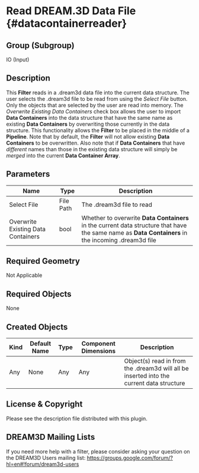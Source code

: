 Read DREAM.3D Data File {#datacontainerreader}
=============

## Group (Subgroup) ##
IO (Input)

## Description ##
This **Filter** reads in a .dream3d data file into the current data structure. The user selects the .dream3d file to be read from using the _Select File_ button. Only the objects that are selected by the user are read into memory. The _Overwrite Existing Data Containers_ check box allows the user to import **Data Containers** into the data structure that have the same name as existing **Data Containers** by overwriting those currently in the data structure. This functionality allows the **Filter** to be placed in the middle of a **Pipeline**. Note that by default, the **Filter** will not allow existing **Data Containers** to be overwritten. Also note that if **Data Containers** that have _different_ names than those in the existing data structure will simply be _merged_ into the current **Data Container Array**.


## Parameters ##

| Name | Type | Description |
|------|------|--------------|
| Select File | File Path | The .dream3d file to read |
| Overwrite Existing Data Containers | bool | Whether to overwrite **Data Containers** in the current data structure that have the same name as **Data Containers** in the incoming .dream3d file |

## Required Geometry ##
Not Applicable

## Required Objects ##
None

## Created Objects ##
| Kind | Default Name | Type | Component Dimensions | Description |
|------|--------------|-------------|---------|-----|
| Any | None | Any | Any | Object(s) read in from the .dream3d will all be inserted into the current data structure |



## License & Copyright ##

Please see the description file distributed with this plugin.

## DREAM3D Mailing Lists ##

If you need more help with a filter, please consider asking your question on the DREAM3D Users mailing list:
https://groups.google.com/forum/?hl=en#!forum/dream3d-users


